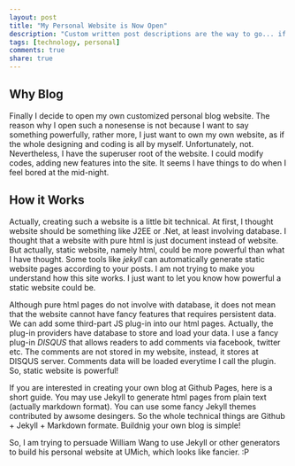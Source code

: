 ```yaml
---
layout: post
title: "My Personal Website is Now Open"
description: "Custom written post descriptions are the way to go... if you're not lazy."
tags: [technology, personal]
comments: true
share: true
---
```


## Why Blog

Finally I decide to open my own customized personal blog website. The reason why I open such a nonesense is not because I want to say something powerfully, rather more, I just want to own my own website, as if the whole designing and coding is all by myself. Unfortunately, not. Nevertheless, I have the superuser root of the website. I could modify codes, adding new features into the site. It seems I have things to do when I feel bored at the mid-night.

## How it Works

Actually, creating such a website is a little bit technical. At first, I thought website should be something like J2EE or .Net, at least involving database. I thought that a website with pure html is just document instead of website. But actually, static website, namely html, could be more powerful than what I have thought. Some tools like *jekyll* can automatically generate static website pages according to your posts. I am not trying to make you understand how this site works. I just want to let you know how powerful a static website could be.

Although pure html pages do not involve with database, it does not mean that the website cannot have fancy features that requires persistent data. We can add some third-part JS plug-in into our html pages. Actually, the plug-in providers have database to store and load your data. I use a fancy plug-in *DISQUS* that allows readers to add comments via facebook, twitter etc. The comments are not stored in my website, instead, it stores at DISQUS server. Comments data will be loaded everytime I call the plugin. So, static website is powerful!

If you are interested in creating your own blog at Github Pages, here is a short guide. You may use Jekyll to generate html pages from plain text (actually markdown format). You can use some fancy Jekyll themes contributed by awsome desingers. So the whole technical things are Github + Jekyll + Markdown formate. Buildnig your own blog is simple!

So, I am trying to persuade William Wang to use Jekyll or other generators to build his personal website at UMich, which looks like fancier. :P